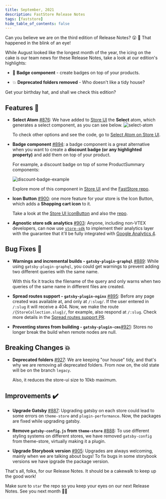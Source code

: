 ```yaml
---
title: September, 2021
description: FastStore Release Notes 
tags: [faststore]
hide_table_of_contents: false
---
```


Can you believe we are on the third edition of Release Notes? 😮 🎂
That happened in the blink of an eye!

While August looked like the longest month of the year, the icing on the cake is
our team news for these Release Notes, take a look at our edition's highlights:

<!--truncate-->


- 🚀 **Badge component** - create badges on top of your products.

- 💥 **Deprecated folders removed** - Who doesn't like a tidy house?

Get your birthday hat, and shall we check this edition?

## Features 🚀

- **Select Atom** [#876](https://github.com/vtex/faststore/pull/876): We have added to [Store UI](https://storeui.netlify.app)
the **Select** atom, which generates a select component, as you can see below.
![select-atom](https://user-images.githubusercontent.com/67270558/131666437-f7566813-37a5-47dc-bb12-c2f6a248cf36.gif)

  To check other options and see the code, go to [Select Atom on Store UI](https://storeui.netlify.app/?path=/docs/atoms-select--default-select).


- **Badge component** [#894](https://github.com/vtex/faststore/pull/894): a badge component is a great alternative when you want to create a **discount badge (or any highlighted property)** and add them on top of
your product. 

  For example, a discount badge on top of some ProductSummary components:

  ![discount-badge-example](https://user-images.githubusercontent.com/27777263/130467722-7c4cfa38-850b-41e4-ac6c-565e9edc552e.png)

  Explore more of this component in [Store UI](https://storeui.netlify.app/?path=/docs/atoms-badge--badge) and the [FastStore repo](https://github.com/vtex/faststore/tree/master/packages/store-ui/src/atoms/Badge).

- **Icon Button** [#900](https://github.com/vtex/faststore/pull/900): one more feature for your store is the Icon Button, which adds a **Shopping cart icon** to it. 

  Take a look at the [Store UI IconButton](https://storeui.netlify.app/?path=/docs/molecules-iconbutton--default) and also the [repo](https://github.com/vtex/faststore/tree/master/packages/store-ui/src/molecules/IconButton).

- **Agnostic store sdk analytics** [#903](https://github.com/vtex/faststore/pull/903): Anyone, including non-VTEX developers, can now use [`store-sdk`](https://github.com/vtex/faststore/tree/master/packages/store-sdk) to implement their analytics layer with the guarantee that it'll be fully integrated with [Google Analytics 4](https://developers.google.com/gtagjs/reference/ga4-events).

## Bug Fixes 🐛

- **Warnings and incremental builds - `gatsby-plugin-graphql`** [#889](https://github.com/vtex/faststore/pull/889): While using `gatsby-plugin-graphql`, you could get warnings to prevent adding two different queries with the same name.

  With this fix it tracks the filename of the query and only warns when two queries of the same name in different files are created.

- **Spread routes support - `gatsby-plugin-nginx`** [#895](hhttps://github.com/vtex/faststore/pull/895): Before any page created was available at, and only at `/:slug/`. If the user entered in `/:slug` it will receive a 404.
Now, we make the route `/{StoreCollection.slug}/`, for example, also respond at `/:slug`. Check more details in the [Spread routes support PR](https://github.com/vtex/faststore/pull/895).

- **Preventing stores from building - `gatsby-plugin-cms`**[#921](https://github.com/vtex/faststore/pull/921): Stores no longer break the build when remote nodes are null. 



## Breaking Changes 💥

- **Deprecated folders** [#927](https://github.com/vtex/faststore/pull/927): We are keeping "our house" tidy, and that's why we are removing all deprecated folders. From now on, the old state will be on the branch `legacy`.

  Also, it reduces the store-ui size to 10kb maximum.



## Improvements ✔️
- **Upgrade Gatsby** [#887](https://github.com/vtex/faststore/pull/887): Upgrading gatsby on each store could lead to some errors on `theme-store` and `plugin-performance`. Now, the packages are fixed while upgrading gatsby.

- **Remove `gatsby-config.js` from `theme-store`** [#888](https://github.com/vtex/faststore/pull/888):
To use different styling systems on different stores, we have removed `gatsby-config` from theme-store, virtually making it a plugin. 

- **Upgrade Storybook version** [#905](https://github.com/vtex/faststore/pull/905): Upgrades are always welcoming, mainly when we are talking about bugs! To fix bugs in some storybook versions we have ipgrade the package version.


That's all, folks, for our Release Notes. It should be a cakewalk to keep up the good work! 

Make sure to `star` the repo so you keep your eyes on our next Release Notes.
See you next month 👋🚀